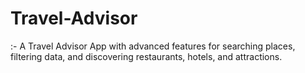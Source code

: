 # Travel-Advisor
:- A Travel Advisor App with advanced features for searching places, filtering data, and discovering restaurants, hotels, and attractions.
